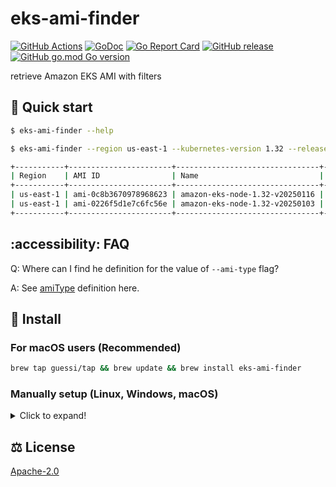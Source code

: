 # eks-ami-finder

[![GitHub Actions](https://github.com/guessi/eks-ami-finder/actions/workflows/go.yml/badge.svg?branch=master)](https://github.com/guessi/eks-ami-finder/actions/workflows/go.yml)
[![GoDoc](https://godoc.org/github.com/guessi/eks-ami-finder?status.svg)](https://godoc.org/github.com/guessi/eks-ami-finder)
[![Go Report Card](https://goreportcard.com/badge/github.com/guessi/eks-ami-finder)](https://goreportcard.com/report/github.com/guessi/eks-ami-finder)
[![GitHub release](https://img.shields.io/github/release/guessi/eks-ami-finder.svg)](https://github.com/guessi/eks-ami-finder/releases/latest)
[![GitHub go.mod Go version](https://img.shields.io/github/go-mod/go-version/guessi/eks-ami-finder)](https://github.com/guessi/eks-ami-finder/blob/master/go.mod)

retrieve Amazon EKS AMI with filters

## 🚀 Quick start

```bash
$ eks-ami-finder --help
```

```bash
$ eks-ami-finder --region us-east-1 --kubernetes-version 1.32 --release-date 202501 # for all 1.32 AMIs released with specific month (prefix match)

+-----------+-----------------------+--------------------------------+-------------------------------------------------------------------------------------+--------------------------+--------------+
| Region    | AMI ID                | Name                           | Description                                                                         | DeprecationTime          | Architecture |
+-----------+-----------------------+--------------------------------+-------------------------------------------------------------------------------------+--------------------------+--------------+
| us-east-1 | ami-0c8b3670978968623 | amazon-eks-node-1.32-v20250116 | EKS Kubernetes Worker AMI with AmazonLinux2 image, (k8s: 1.32.0, containerd: 1.7.*) | 2027-01-16T22:46:55.000Z | x86_64       |
| us-east-1 | ami-0226f5d1e7c6fc56e | amazon-eks-node-1.32-v20250103 | EKS Kubernetes Worker AMI with AmazonLinux2 image, (k8s: 1.32.0, containerd: 1.7.*) | 2027-01-04T00:22:02.000Z | x86_64       |
+-----------+-----------------------+--------------------------------+-------------------------------------------------------------------------------------+--------------------------+--------------+
```

</details>

## :accessibility: FAQ

Q: Where can I find he definition for the value of `--ami-type` flag?

A: See [amiType](https://docs.aws.amazon.com/eks/latest/APIReference/API_Nodegroup.html#AmazonEKS-Type-Nodegroup-amiType) definition here.

## 👷 Install

### For macOS users (Recommended)

```bash
brew tap guessi/tap && brew update && brew install eks-ami-finder
```

### Manually setup (Linux, Windows, macOS)

<details><!-- markdownlint-disable-line -->
<summary>Click to expand!</summary><!-- markdownlint-disable-line -->

### For Linux users

```bash
curl -fsSL https://github.com/guessi/eks-ami-finder/releases/latest/download/eks-ami-finder-Linux-$(uname -m).tar.gz -o - | tar zxvf -
mv -vf ./eks-ami-finder /usr/local/bin/eks-ami-finder
```

### For macOS users

```bash
curl -fsSL https://github.com/guessi/eks-ami-finder/releases/latest/download/eks-ami-finder-Darwin-$(uname -m).tar.gz -o - | tar zxvf -
mv -vf ./eks-ami-finder /usr/local/bin/eks-ami-finder
```

### For Windows users

```powershell
$SRC = 'https://github.com/guessi/eks-ami-finder/releases/latest/download/eks-ami-finder-Windows-x86_64.tar.gz'
$DST = 'C:\Temp\eks-ami-finder-Windows-x86_64.tar.gz'
Invoke-RestMethod -Uri $SRC -OutFile $DST
```

</details>

## ⚖️ License

[Apache-2.0](LICENSE)
